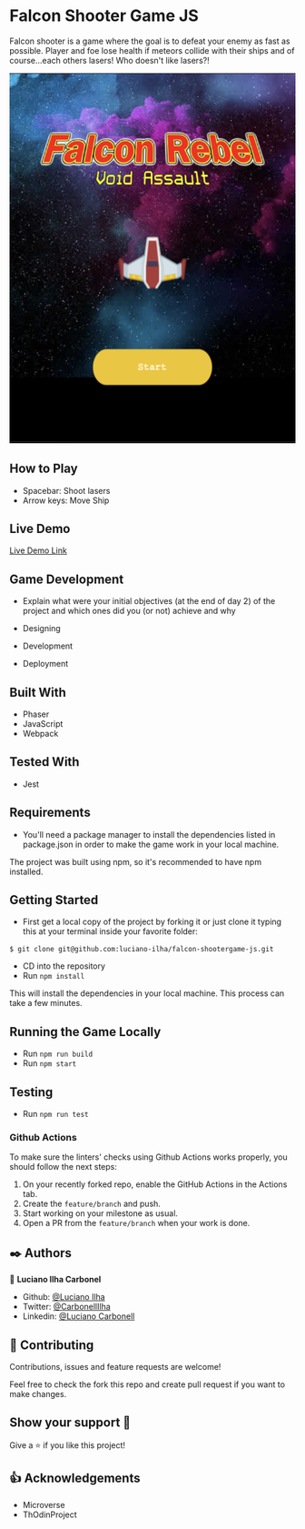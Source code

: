 # Falcon Shooter Game JS

Falcon shooter is a game where the goal is to defeat your enemy as fast as possible. Player and foe lose health if meteors collide with their ships and of course...each others lasers! Who doesn't like lasers?!

![Screenshot](src/images/shootergamescshot.png)

## How to Play

- Spacebar: Shoot lasers
- Arrow keys: Move Ship

## Live Demo

[Live Demo Link]()

## Game Development

- Explain what were your initial objectives (at the end of day 2) of the project and which ones did you (or not) achieve and why

- Designing

- Development

- Deployment


## Built With

- Phaser
- JavaScript
- Webpack

## Tested With

- Jest

## Requirements

- You'll need a package manager to install the dependencies listed in package.json in order to make the game work in your local machine.

The project was built using npm, so it's recommended to have npm installed.

## Getting Started

- First get a local copy of the project by forking it or just clone it typing this at your terminal inside your favorite folder:

```
$ git clone git@github.com:luciano-ilha/falcon-shootergame-js.git
```

- CD into the repository
- Run `npm install`

This will install the dependencies in your local machine. This process can take a few minutes.

## Running the Game Locally

- Run `npm run build`
- Run `npm start`

## Testing

- Run `npm run test`

### Github Actions

To make sure the linters' checks using Github Actions works properly, you should follow the next steps:

1. On your recently forked repo, enable the GitHub Actions in the Actions tab.
2. Create the `feature/branch` and push.
3. Start working on your milestone as usual.
4. Open a PR from the `feature/branch` when your work is done.

## ✒️ Authors <a name = "author"></a>

👤 **Luciano Ilha Carbonel**

- Github: [@Luciano Ilha](https://github.com/luciano-ilha)
- Twitter: [@CarbonellIlha](https://twitter.com/CarbonellIlha)
- Linkedin: [@Luciano Carbonell](https://www.linkedin.com/in/luciano-carbonell/)

## 🤝 Contributing

Contributions, issues and feature requests are welcome!

Feel free to check the fork this repo and create pull request if you want to make changes.

## Show your support :muscle:

Give a ⭐️ if you like this project!

## :thumbsup: Acknowledgements

- Microverse
- ThOdinProject
